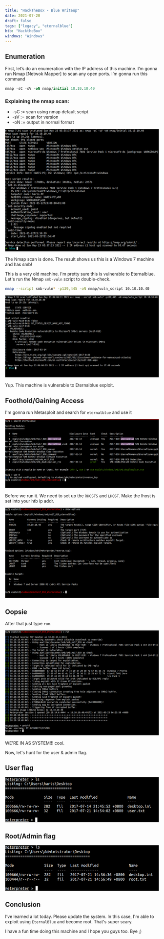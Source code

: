 ```yaml
---
title: "HackTheBox - Blue Writeup"
date: 2021-07-20
draft: false
tags: ["legacy", "eternalblue"]
htb: "HacktheBox"
windows: "Windows"
---
```


## Enumeration

First, let’s do an enumeration with the IP address of this machine. I’m gonna run Nmap [Netwok Mapper] to scan any open ports. I’m gonna run this command

```sql
nmap -sC -sV -oN nmap/initial 10.10.10.40
```
### Explaining the nmap scan:
* -sC	:= scan using nmap default script
* -sV	:= scan for version
* -oN := output in normal format

![2](2.png)

The Nmap scan is done. The result shows us this is a Windows 7 machine and has smb!

This is a very old machine. I'm pretty sure this is vulnerable to Eternalblue. Let's run the Nmap `smb-vuln` script to double-check.

```bash
nmap --script smb-vuln* -p139,445 -oN nmap/vuln_script 10.10.10.40
```

![3](3.png)

Yup. This machine is vulnerable to Eternalblue exploit.

## Foothold/Gaining Access

I'm gonna run Metasploit and search for `eternalblue` and use it

![4](4.png)

Before we run it. We need to set up the `RHOSTS` and `LHOST`. Make the lhost is set into your htb ip addr.

![5](5.png)

## Oopsie

After that just type `run`.

![6](6.png)

WE'RE IN AS SYSTEM!!! cool.

Now, let's hunt for the user & admin flag.

## User flag

![7](7.png)

## Root/Admin flag

![8](8.png)

## Conclusion

I’ve learned a lot today. Please update the system. In this case, I'm able to exploit using `EternalBlue` and become root. That's super scary.

I have a fun time doing this machine and I hope you guys too. Bye ;)